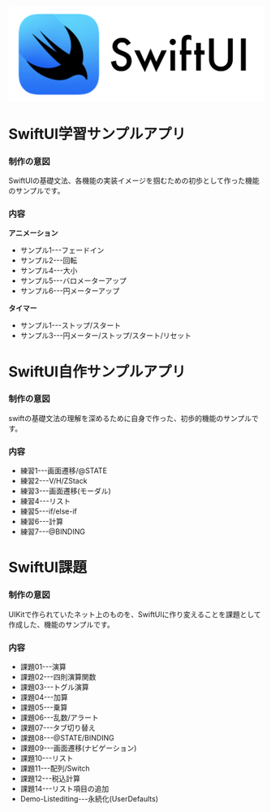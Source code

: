 ![SwiftUI_Img](SwiftUI_Img.png)
# SwiftUI学習サンプルアプリ
### 制作の意図
SwiftUIの基礎文法、各機能の実装イメージを掴むための初歩として作った機能のサンプルです。

### 内容
**アニメーション**
* サンプル1---フェードイン
* サンプル2---回転
* サンプル4---大小
* サンプル5---バロメーターアップ
* サンプル6---円メーターアップ

**タイマー**
* サンプル1---ストップ/スタート
* サンプル3---円メーター/ストップ/スタート/リセット

# SwiftUI自作サンプルアプリ
### 制作の意図
swiftの基礎文法の理解を深めるために自身で作った、初歩的機能のサンプルです。

### 内容
* 練習1---画面遷移/@STATE
* 練習2---V/H/ZStack
* 練習3---画面遷移(モーダル)
* 練習4---リスト
* 練習5---if/else-if
* 練習6---計算
* 練習7---@BINDING

# SwiftUI課題
### 制作の意図
UIKitで作られていたネット上のものを、SwiftUIに作り変えることを課題として作成した、機能のサンプルです。

### 内容
* 課題01---演算
* 課題02---四則演算関数
* 課題03---トグル演算
* 課題04---加算
* 課題05---乗算
* 課題06---乱数/アラート
* 課題07---タブ切り替え
* 課題08---@STATE/BINDING
* 課題09---画面遷移(ナビゲーション)
* 課題10---リスト
* 課題11---配列/Switch
* 課題12---税込計算
* 課題14---リスト項目の追加
* Demo-Listediting---永続化(UserDefaults)
